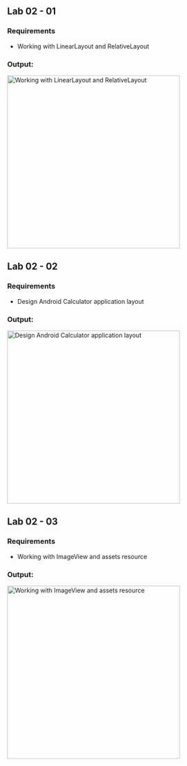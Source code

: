 ## Lab 02 - 01
### Requirements
- Working with LinearLayout and RelativeLayout
### Output:
<img width="400" src="/screenshots/excercise01.png" alt="Working with LinearLayout and RelativeLayout"/>


## Lab 02 - 02
### Requirements
- Design Android Calculator application layout
### Output:
<img width="400" src="/screenshots/excercise02.png" alt="Design Android Calculator application layout"/>


## Lab 02 - 03
### Requirements
- Working with ImageView and assets resource 
### Output:
<img width="400" src="/screenshots/excercise03.png" alt="Working with ImageView and assets resource "/>


 
